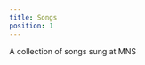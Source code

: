 ```yaml
---
title: Songs
position: 1
---
```


A collection of songs sung at MNS

<!-- TODO: find a way to get rid of this index.md page -->
